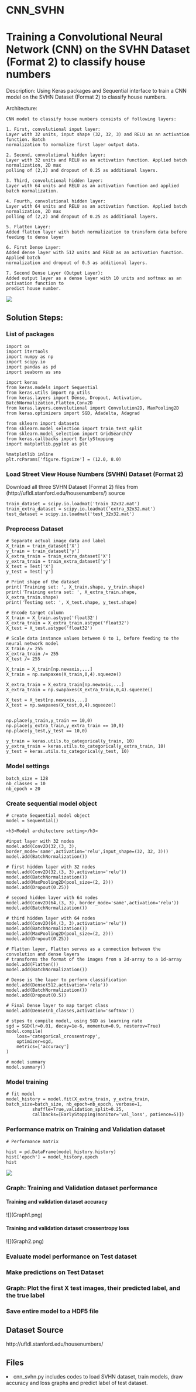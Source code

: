 # CNN_SVHN

<h1>Training a Convolutional Neural Network (CNN) on the SVHN Dataset (Format 2) to classify house numbers</h1>

Description: Using Keras packages and Sequential interface to train a CNN model on the SVHN Dataset (Format 2) to classify house numbers.

Architecture:

    CNN model to classify house numbers consists of following layers:

    1. First, convolutional input layer:
    Layer with 32 units, input shape (32, 32, 3) and RELU as an activation function. Batch 
    normalization to normalize first layer output data.

    2. Second, convolutional hidden layer:
    Layer with 32 units and RELU as an activation function. Applied batch normalization, 2D max 
    polling of (2,2) and dropout of 0.25 as additional layers.

    3. Third, convolutional hidden layer:
    Layer with 64 units and RELU as an activation function and applied batch normalization.

    4. Fourth, convolutional hidden layer:
    Layer with 64 units and RELU as an activation function. Applied batch normalization, 2D max 
    polling of (2,2) and dropout of 0.25 as additional layers.

    5. Flatten Layer:
    Added flatten layer with batch normalization to transform data before feeding to dense layer

    6. First Dense Layer:
    Added dense layer with 512 units and RELU as an activation function. Applied batch  
    normalization and dropout of 0.5 as additional layers.

    7. Second Dense Layer (Output Layer):
    Added output layer as a dense layer with 10 units and softmax as an activation function to 
    predict house number.



![](Architecture.JPG)

<h2>Solution Steps:</h2>

<h3>List of packages</h3>

    import os
    import itertools
    import numpy as np
    import scipy.io
    import pandas as pd
    import seaborn as sns

    import keras
    from keras.models import Sequential
    from keras.utils import np_utils
    from keras.layers import Dense, Dropout, Activation, BatchNormalization,Flatten,Conv2D
    from keras.layers.convolutional import Convolution2D, MaxPooling2D
    from keras.optimizers import SGD, Adadelta, Adagrad

    from sklearn import datasets
    from sklearn.model_selection import train_test_split
    from sklearn.model_selection import GridSearchCV
    from keras.callbacks import EarlyStopping
    import matplotlib.pyplot as plt

    %matplotlib inline
    plt.rcParams['figure.figsize'] = (12.0, 8.0)

<h3>Load Street View House Numbers (SVHN) Dataset (Format 2)</h3>
<p><p>Download all three SVHN Dataset (Format 2) files from (http://ufldl.stanford.edu/housenumbers/) source</p></p>

    train_dataset = scipy.io.loadmat('train_32x32.mat') 
    train_extra_dataset = scipy.io.loadmat('extra_32x32.mat')
    test_dataset = scipy.io.loadmat('test_32x32.mat')

<h3>Preprocess Dataset</h3>

    # Separate actual image data and label
    X_train = train_dataset['X']
    y_train = train_dataset['y']
    X_extra_train = train_extra_dataset['X']
    y_extra_train = train_extra_dataset['y']
    X_test = Test['X']
    y_test = Test['y']

    # Print shape of the dataset
    print('Training set: ', X_train.shape, y_train.shape)
    print('Training extra set: ', X_extra_train.shape, X_extra_train.shape)
    print('Testing set: ', X_test.shape, y_test.shape)

    # Encode target column
    X_train = X_train.astype('float32')
    X_extra_train = X_extra_train.astype('float32')
    X_test = X_test.astype('float32')

    # Scale data instance values between 0 to 1, before feeding to the neural network model
    X_train /= 255
    X_extra_train /= 255
    X_test /= 255

    X_train = X_train[np.newaxis,...]
    X_train = np.swapaxes(X_train,0,4).squeeze()

    X_extra_train = X_extra_train[np.newaxis,...]
    X_extra_train = np.swapaxes(X_extra_train,0,4).squeeze()

    X_test = X_test[np.newaxis,...]
    X_test = np.swapaxes(X_test,0,4).squeeze()


    np.place(y_train,y_train == 10,0)
    np.place(y_extra_train,y_extra_train == 10,0)
    np.place(y_test,y_test == 10,0)

    y_train = keras.utils.to_categorical(y_train, 10)
    y_extra_train = keras.utils.to_categorical(y_extra_train, 10)
    y_test = keras.utils.to_categorical(y_test, 10)

<h3>Model settings</h3>

    batch_size = 128
    nb_classes = 10
    nb_epoch = 20

<h3>Create sequential model object</h3>
    
    # create Sequential model object
    model = Sequential()

    <h3>Model architecture setting</h3>

    #input layer with 32 nodes
    model.add(Conv2D(32,(3, 3), border_mode='same',activation='relu',input_shape=(32, 32, 3))) 
    model.add(BatchNormalization())

    # first hidden layer with 32 nodes
    model.add(Conv2D(32,(3, 3),activation='relu'))
    model.add(BatchNormalization())
    model.add(MaxPooling2D(pool_size=(2, 2)))
    model.add(Dropout(0.25))

    # second hidden layer with 64 nodes
    model.add(Conv2D(64,(3, 3), border_mode='same',activation='relu'))
    model.add(BatchNormalization())

    # third hidden layer with 64 nodes
    model.add(Conv2D(64,(3, 3),activation='relu')) 
    model.add(BatchNormalization())
    model.add(MaxPooling2D(pool_size=(2, 2)))
    model.add(Dropout(0.25))

    # Flatten layer, Flatten serves as a connection between the convolution and dense layers
    # transforms the format of the images from a 2d-array to a 1d-array
    model.add(Flatten())
    model.add(BatchNormalization())

    # Dense is the layer to perform classification
    model.add(Dense(512,activation='relu'))
    model.add(BatchNormalization())
    model.add(Dropout(0.5))

    # Final Dense layer to map target class
    model.add(Dense(nb_classes,activation='softmax'))

    # stpes to compile model, using SGD as learning rate
    sgd = SGD(lr=0.01, decay=1e-6, momentum=0.9, nesterov=True)
    model.compile(
        loss='categorical_crossentropy', 
        optimizer=sgd,
        metrics=['accuracy']
    )

    # model summary
    model.summary()

<h3>Model training </h3>

    # fit model
    model_history = model.fit(X_extra_train, y_extra_train, batch_size=batch_size, nb_epoch=nb_epoch, verbose=1,
              shuffle=True,validation_split=0.25,
              callbacks=[EarlyStopping(monitor='val_loss', patience=5)])
          
<h3>Performance matrix on Training and Validation dataset</h3>

    # Performance matrix 

    hist = pd.DataFrame(model_history.history)
    hist['epoch'] = model_history.epoch
    hist
    
![](PerformanceMatrix.JPG)

<h3>Graph: Training and Validation dataset performance</h3>

<h4>Training and validation dataset accuracy</h4>
![](Graph1.png)


<h4>Training and validation dataset crossentropy loss</h4>
![](Graph2.png)
 


<h3>Evaluate model performance on Test dataset</h3>

<h3>Make predictions on Test Dataset</h3>

<h3>Graph: Plot the first X test images, their predicted label, and the true label</h3>

<h3>Save entire model to a HDF5 file</h3>

<h2>Dataset Source</h2>
http://ufldl.stanford.edu/housenumbers/


<h2>Files</h2>
<li>cnn_svhn.py includes codes to load SVHN dataset, train models, draw accuracy and loss graphs and predict label of test dataset.</li>
